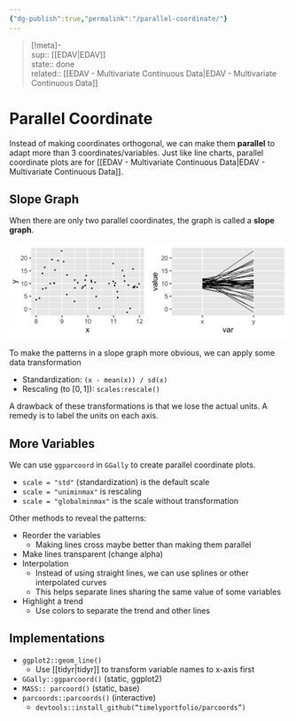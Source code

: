 ```yaml
---
{"dg-publish":true,"permalink":"/parallel-coordinate/"}
---
```


> [!meta]-  
sup:: [[EDAV|EDAV]]  
state:: done  
related:: [[EDAV - Multivariate Continuous Data|EDAV - Multivariate Continuous Data]]

# Parallel Coordinate

Instead of making coordinates orthogonal, we can make them **parallel** to adapt more than 3 coordinates/variables. Just like line charts, parallel coordinate plots are for [[EDAV - Multivariate Continuous Data|EDAV - Multivariate Continuous Data]].

## Slope Graph

When there are only two parallel coordinates, the graph is called a **slope graph**.

![](https://raw.githubusercontent.com/zcysxy/Figurebed/master/img/20221013024024.png)

To make the patterns in a slope graph more obvious, we can apply some data transformation

- Standardization: `(x - mean(x)) / sd(x)`
- Rescaling (to $[0,1]$): `scales:rescale()`

A drawback of these transformations is that we lose the actual units. A remedy is to label the units on each axis.

## More Variables

We can use `ggparcoord` in `GGally` to create parallel coordinate plots.

- `scale = "std"` (standardization) is the default scale
- `scale = "uniminmax"` is rescaling
- `scale = "globalminmax"` is the scale without transformation

Other methods to reveal the patterns:

- Reorder the variables
    - Making lines cross maybe better than making them parallel
- Make lines transparent (change alpha)
- Interpolation
    - Instead of using straight lines, we can use splines or other interpolated curves
    - This helps separate lines sharing the same value of some variables
- Highlight a trend
    - Use colors to separate the trend and other lines

## Implementations

- `ggplot2::geom_line()`
    - Use [[tidyr|tidyr]] to transform variable names to x-axis first
- `GGally::ggparcoord()` (static, ggplot2)
- `MASS:: parcoord()` (static, base)
- `parcoords::parcoords()` (interactive)
    - `devtools::install_github(“timelyportfolio/parcoords”)`
